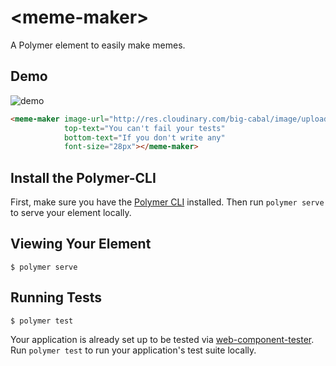 # \<meme-maker\>

A Polymer element to easily make memes.


## Demo

![demo](https://user-images.githubusercontent.com/8677283/27186368-0b5bbdde-51e0-11e7-8d7b-e171a006600e.png)

<!--
```
<custom-element-demo>
  <template>
    <link rel="import" href="meme-maker.html">
    <next-code-block></next-code-block>
  </template>
</custom-element-demo>
```
-->
```html
<meme-maker image-url="http://res.cloudinary.com/big-cabal/image/upload/w_700,f_auto,fl_lossy,q_auto/v1484916770/sense_jilgk7.png"
            top-text="You can't fail your tests"
            bottom-text="If you don't write any"
            font-size="28px"></meme-maker>
```



## Install the Polymer-CLI

First, make sure you have the [Polymer CLI](https://www.npmjs.com/package/polymer-cli) installed. Then run `polymer serve` to serve your element locally.

## Viewing Your Element

```
$ polymer serve
```

## Running Tests

```
$ polymer test
```

Your application is already set up to be tested via [web-component-tester](https://github.com/Polymer/web-component-tester). Run `polymer test` to run your application's test suite locally.
